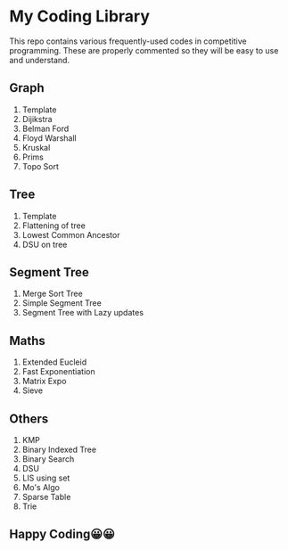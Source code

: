 # My Coding Library

This repo contains various frequently-used codes in competitive programming.
These are properly commented so they will be easy to use and understand.

## Graph
1. Template
2. Dijikstra
3. Belman Ford
4. Floyd Warshall
5. Kruskal
6. Prims
7. Topo Sort

## Tree
1. Template
2. Flattening of tree
3. Lowest Common Ancestor
4. DSU on tree

## Segment Tree
1. Merge Sort Tree
2. Simple Segment Tree
3. Segment Tree with Lazy updates

## Maths
1. Extended Eucleid
2. Fast Exponentiation
3. Matrix Expo
4. Sieve

## Others
1. KMP
2. Binary Indexed Tree
3. Binary Search
4. DSU
5. LIS using set
6. Mo's Algo
7. Sparse Table 
8. Trie



## Happy Coding😀😀





